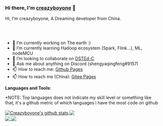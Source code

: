 ### Hi there, I'm [creazyboyone](https://creazyboyone.github.io/) 👋

Hi, I'm creazyboyone, A Dreaming developer from China.

<br />
<br />

- 🔭 I’m currently working on The earth :)
- 🌱 I’m currently learning Hadoop ecosystem (Spark, Flink...), ML, nodeMCU
- 👯 I’m looking to collaborate on [DSTEd-C](https://github.com/DST-Tools/DSTEd-C)
- 💬 Ask me about anything on Discord (shengyaqingfeng#9157)
- 📫 How to reach me: [Github Pages](https://creazyboyone.github.io/)
- 📫 How to reach me (China): [Gitee Pages](https://creazyboyone.gitee.io/)


**Languages and Tools:**


*NOTE: Top languages does not indicate my skill level or something like that, it's a github metric of which languages i have the most code on github

<a href="https://github.com/creazyboyone">
  <img align="center" src="https://github-readme-stats.vercel.app/api?username=creazyboyone&show_icons=true&include_all_commits=true&theme=material-palenight&&hide_title=true" alt="Creazyboyone's github stats" />
</a>
<a href="https://github.com/creazyboyone">
  <img align="center" src="https://github-readme-stats.vercel.app/api/top-langs/?username=creazyboyone&layout=compact&theme=material-palenight" />
</a>

<br />

<a href="https://github.com/creazyboyone/creazyboyone.github.io">
  <img align="center" src="https://github-readme-stats.vercel.app/api/pin/?username=creazyboyone&repo=creazyboyone.github.io&theme=material-palenight" />
</a>
<a href="https://github.com/DST-Tools/DSTEd-C">
  <img align="center" src="https://github-readme-stats.vercel.app/api/pin/?username=creazyboyone&repo=DSTEd-C&theme=material-palenight" />
</a>
